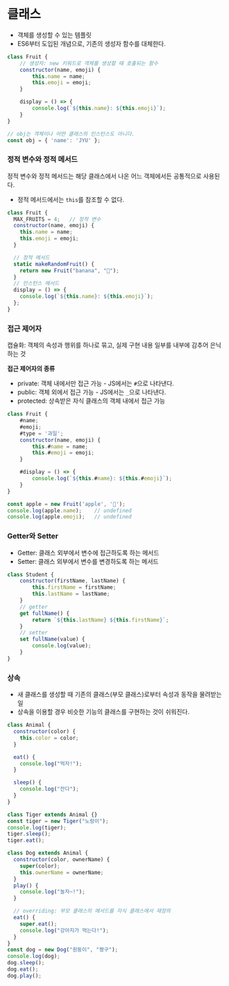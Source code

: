 # 클래스

- 객체를 생성할 수 있는 템플릿
- ES6부터 도입된 개념으로, 기존의 생성자 함수를 대체한다.

```js
class Fruit {
    // 생성자: new 키워드로 객체를 생성할 때 호출되는 함수
    constructor(name, emoji) {
        this.name = name;
        this.emoji = emoji;
    }

    display = () => {
        console.log(`${this.name}: ${this.emoji}`);
    }
}

// obj는 객체이나 어떤 클래스의 인스턴스도 아니다.
const obj = { 'name': 'JYU' };
```

### 정적 변수와 정적 메서드

정적 변수와 정적 메서드는 해당 클래스에서 나온 어느 객체에서든 공통적으로 사용된다.

- 정적 메서드에서는 `this`를 참조할 수 없다.

```js
class Fruit {
  MAX_FRUITS = 4;	// 정적 변수
  constructor(name, emoji) {
    this.name = name;
    this.emoji = emoji;
  }

  // 정적 메서드
  static makeRandomFruit() {
    return new Fruit("banana", "🍌");
  }
  // 인스턴스 메서드
  display = () => {
    console.log(`${this.name}: ${this.emoji}`);
  };
}
```

### 접근 제어자

캡슐화: 객체의 속성과 행위를 하나로 묶고, 실제 구현 내용 일부를 내부에 감추어 은닉하는 것

**접근 제어자의 종류**

- private: 객체 내에서만 접근 가능 - JS에서는 `#`으로 나타낸다.
- public: 객체 외에서 접근 가능 - JS에서는 `_`으로 나타낸다.
- protected: 상속받은 자식 클래스의 객체 내에서 접근 가능

```js
class Fruit {
    #name;
    #emoji;
    #type = '과일';
    constructor(name, emoji) {
        this.#name = name;
        this.#emoji = emoji;
    }

    #display = () => {
        console.log(`${this.#name}: ${this.#emoji}`);
    }
}

const apple = new Fruit('apple', '🍎');
console.log(apple.name);	// undefined
console.log(apple.emoji);	// undefined
```

### Getter와 Setter

- Getter: 클래스 외부에서 변수에 접근하도록 하는 메서드
- Setter: 클래스 외부에서 변수를 변경하도록 하는 메서드

```js
class Student {
    constructor(firstName, lastName) {
        this.firstName = firstName;
        this.lastName = lastName;
    }
    // getter
    get fullName() {
        return `${this.lastName} ${this.firstName}`;
    }
    // setter
    set fullName(value) {
        console.log(value);
    }
}
```

### 상속

- 새 클래스를 생성할 때 기존의 클래스(부모 클래스)로부터 속성과 동작을 물려받는 일
- 상속을 이용할 경우 비슷한 기능의 클래스를 구현하는 것이 쉬워진다.

```js
class Animal {
  constructor(color) {
    this.color = color;
  }

  eat() {
    console.log("먹자!");
  }

  sleep() {
    console.log("잔다");
  }
}

class Tiger extends Animal {}
const tiger = new Tiger("노랑이");
console.log(tiger);
tiger.sleep();
tiger.eat();

class Dog extends Animal {
  constructor(color, ownerName) {
    super(color);
    this.ownerName = ownerName;
  }
  play() {
    console.log("놀자~!");
  }

  // overriding: 부모 클래스의 메서드를 자식 클래스에서 재정의
  eat() {
    super.eat();
    console.log("강아지가 먹는다!");
  }
}
const dog = new Dog("흰둥이", "짱구");
console.log(dog);
dog.sleep();
dog.eat();
dog.play();
```

